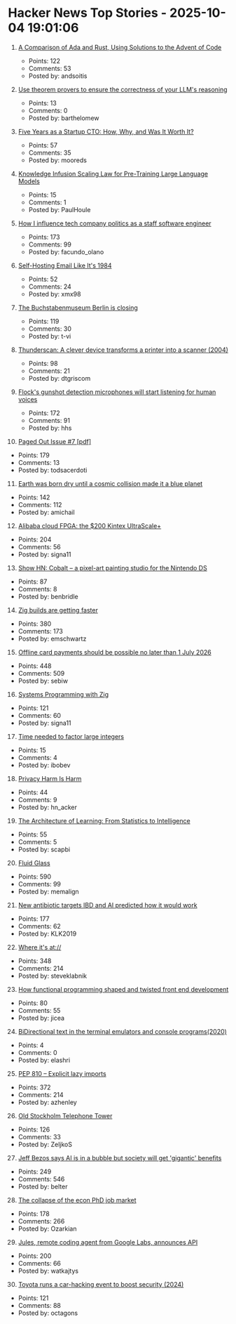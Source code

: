 # Hacker News Top Stories - 2025-10-04 19:01:06

1. [A Comparison of Ada and Rust, Using Solutions to the Advent of Code](https://github.com/johnperry-math/AoC2023/blob/master/More_Detailed_Comparison.md)
   - Points: 122
   - Comments: 53
   - Posted by: andsoitis

2. [Use theorem provers to ensure the correctness of your LLM's reasoning](https://github.com/DebarghaG/proofofthought)
   - Points: 13
   - Comments: 0
   - Posted by: barthelomew

3. [Five Years as a Startup CTO: How, Why, and Was It Worth It?](https://distinctplace.com/2024/09/11/five-years-as-startup-cto-was-it-all-worth-it/)
   - Points: 57
   - Comments: 35
   - Posted by: mooreds

4. [Knowledge Infusion Scaling Law for Pre-Training Large Language Models](https://arxiv.org/abs/2509.19371)
   - Points: 15
   - Comments: 1
   - Posted by: PaulHoule

5. [How I influence tech company politics as a staff software engineer](https://www.seangoedecke.com/how-to-influence-politics/)
   - Points: 173
   - Comments: 99
   - Posted by: facundo_olano

6. [Self-Hosting Email Like It's 1984](https://maxadamski.com/blog/2025/10/email.html)
   - Points: 52
   - Comments: 24
   - Posted by: xmx98

7. [The Buchstabenmuseum Berlin is closing](https://www.buchstabenmuseum.de/en/)
   - Points: 119
   - Comments: 30
   - Posted by: t-vi

8. [Thunderscan: A clever device transforms a printer into a scanner (2004)](https://www.folklore.org/Thunderscan.html)
   - Points: 98
   - Comments: 21
   - Posted by: dtgriscom

9. [Flock's gunshot detection microphones will start listening for human voices](https://www.eff.org/deeplinks/2025/10/flocks-gunshot-detection-microphones-will-start-listening-human-voices)
   - Points: 172
   - Comments: 91
   - Posted by: hhs

10. [Paged Out Issue #7 [pdf]](https://pagedout.institute/download/PagedOut_007.pdf)
   - Points: 179
   - Comments: 13
   - Posted by: todsacerdoti

11. [Earth was born dry until a cosmic collision made it a blue planet](https://www.sciencedaily.com/releases/2025/09/250928095654.htm)
   - Points: 142
   - Comments: 112
   - Posted by: amichail

12. [Alibaba cloud FPGA: the $200 Kintex UltraScale+](https://essenceia.github.io/projects/alibaba_cloud_fpga/)
   - Points: 204
   - Comments: 56
   - Posted by: signa11

13. [Show HN: Cobalt – a pixel-art painting studio for the Nintendo DS](https://benbridle.com/projects/cobalt.html)
   - Points: 87
   - Comments: 8
   - Posted by: benbridle

14. [Zig builds are getting faster](https://mitchellh.com/writing/zig-builds-getting-faster)
   - Points: 380
   - Comments: 173
   - Posted by: emschwartz

15. [Offline card payments should be possible no later than 1 July 2026](https://www.riksbank.se/en-gb/press-and-published/notices-and-press-releases/press-releases/2025/offline-card-payments-should-be-possible-no-later-than-1-july-2026/)
   - Points: 448
   - Comments: 509
   - Posted by: sebiw

16. [Systems Programming with Zig](https://www.manning.com/books/systems-programming-with-zig)
   - Points: 121
   - Comments: 60
   - Posted by: signa11

17. [Time needed to factor large integers](https://www.johndcook.com/blog/2025/09/30/time-needed-to-factor-large-integers/)
   - Points: 15
   - Comments: 4
   - Posted by: ibobev

18. [Privacy Harm Is Harm](https://www.eff.org/deeplinks/2025/10/privacy-harm-harm)
   - Points: 44
   - Comments: 9
   - Posted by: hn_acker

19. [The Architecture of Learning: From Statistics to Intelligence](https://little-book-of.github.io/maths/books/en-US/chronicles-8.html)
   - Points: 55
   - Comments: 5
   - Posted by: scapbi

20. [Fluid Glass](https://chiuhans111.github.io/fluidglass/)
   - Points: 590
   - Comments: 99
   - Posted by: memalign

21. [New antibiotic targets IBD and AI predicted how it would work](https://healthsci.mcmaster.ca/new-antibiotic-targets-ibd-and-ai-predicted-how-it-would-work-before-scientists-could-prove-it/)
   - Points: 177
   - Comments: 62
   - Posted by: KLK2019

22. [Where it's at://](https://overreacted.io/where-its-at/)
   - Points: 348
   - Comments: 214
   - Posted by: steveklabnik

23. [How functional programming shaped and twisted front end development](https://alfy.blog/2025/10/04/how-functional-programming-shaped-modern-frontend.html)
   - Points: 80
   - Comments: 55
   - Posted by: jicea

24. [BiDirectional text in the terminal emulators and console programs(2020)](https://gist.github.com/XVilka/a0e49e1c65370ba11c17)
   - Points: 4
   - Comments: 0
   - Posted by: elashri

25. [PEP 810 – Explicit lazy imports](https://pep-previews--4622.org.readthedocs.build/pep-0810/)
   - Points: 372
   - Comments: 214
   - Posted by: azhenley

26. [Old Stockholm Telephone Tower](https://en.wikipedia.org/wiki/Old_Stockholm_telephone_tower)
   - Points: 126
   - Comments: 33
   - Posted by: ZeljkoS

27. [Jeff Bezos says AI is in a bubble but society will get 'gigantic' benefits](https://www.cnbc.com/2025/10/03/jeff-bezos-ai-in-an-industrial-bubble-but-society-to-benefit.html)
   - Points: 249
   - Comments: 546
   - Posted by: belter

28. [The collapse of the econ PhD job market](https://www.chrisbrunet.com/p/the-collapse-of-the-econ-phd-job)
   - Points: 178
   - Comments: 266
   - Posted by: Ozarkian

29. [Jules, remote coding agent from Google Labs, announces API](https://jules.google/docs/changelog/)
   - Points: 200
   - Comments: 66
   - Posted by: watkajtys

30. [Toyota runs a car-hacking event to boost security (2024)](https://toyotatimes.jp/en/spotlights/1061.html)
   - Points: 121
   - Comments: 88
   - Posted by: octagons


